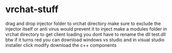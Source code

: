 # vrchat-stuff
drag and drop injector folder to vrchat directory 
make sure to exclude the injector itself or anti virus would prevent it to inject 
make a modules folder in vrchat directory to get client loading you dont have to rename the dll test.dll btw 
if it turns red you can download windows vs studio and in visual studio installer click modify  download the c++ components 
